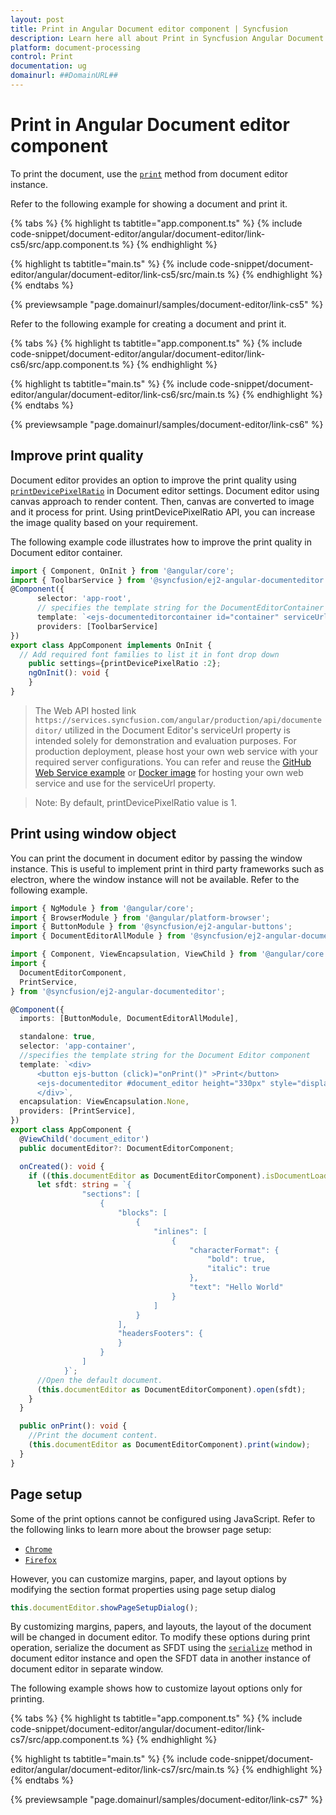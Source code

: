 ```yaml
---
layout: post
title: Print in Angular Document editor component | Syncfusion
description: Learn here all about Print in Syncfusion Angular Document editor component of Syncfusion Essential JS 2 and more.
platform: document-processing
control: Print 
documentation: ug
domainurl: ##DomainURL##
---
```


# Print in Angular Document editor component

To print the document, use the [`print`](https://ej2.syncfusion.com/angular/documentation/api/document-editor#print) method from document editor instance.

Refer to the following example for showing a document and print it.

{% tabs %}
{% highlight ts tabtitle="app.component.ts" %}
{% include code-snippet/document-editor/angular/document-editor/link-cs5/src/app.component.ts %}
{% endhighlight %}

{% highlight ts tabtitle="main.ts" %}
{% include code-snippet/document-editor/angular/document-editor/link-cs5/src/main.ts %}
{% endhighlight %}
{% endtabs %}
  
{% previewsample "page.domainurl/samples/document-editor/link-cs5" %}

Refer to the following example for creating a document and print it.

{% tabs %}
{% highlight ts tabtitle="app.component.ts" %}
{% include code-snippet/document-editor/angular/document-editor/link-cs6/src/app.component.ts %}
{% endhighlight %}

{% highlight ts tabtitle="main.ts" %}
{% include code-snippet/document-editor/angular/document-editor/link-cs6/src/main.ts %}
{% endhighlight %}
{% endtabs %}
  
{% previewsample "page.domainurl/samples/document-editor/link-cs6" %}

## Improve print quality

Document editor provides an option to improve the print quality using [`printDevicePixelRatio`](https://ej2.syncfusion.com/angular/documentation/api/document-editor/documentEditorSettingsModel#printdevicepixelratio) in Document editor settings. Document editor using canvas approach to render content. Then, canvas are converted to image and it process for print. Using printDevicePixelRatio API, you can increase the image quality based on your requirement.

The following example code illustrates how to improve the print quality in Document editor container.

```typescript
import { Component, OnInit } from '@angular/core';
import { ToolbarService } from '@syncfusion/ej2-angular-documenteditor';
@Component({
      selector: 'app-root',
      // specifies the template string for the DocumentEditorContainer component
      template: `<ejs-documenteditorcontainer id="container" serviceUrl="https://services.syncfusion.com/angular/production/api/documenteditor/" height="600px" style="display:block" [documentEditorSettings]= "settings" [enableToolbar]=true> </ejs-documenteditorcontainer>`,
      providers: [ToolbarService]
})
export class AppComponent implements OnInit {
  // Add required font families to list it in font drop down
    public settings={printDevicePixelRatio :2};
    ngOnInit(): void {
    }
}
```

> The Web API hosted link `https://services.syncfusion.com/angular/production/api/documenteditor/` utilized in the Document Editor's serviceUrl property is intended solely for demonstration and evaluation purposes. For production deployment, please host your own web service with your required server configurations. You can refer and reuse the [GitHub Web Service example](https://github.com/SyncfusionExamples/EJ2-DocumentEditor-WebServices) or [Docker image](https://hub.docker.com/r/syncfusion/word-processor-server) for hosting your own web service and use for the serviceUrl property.

>Note: By default, printDevicePixelRatio value is 1.

## Print using window object

You can print the document in document editor by passing the window instance. This is useful to implement print in third party frameworks such as electron, where the window instance will not be available. Refer to the following example.

```typescript
import { NgModule } from '@angular/core';
import { BrowserModule } from '@angular/platform-browser';
import { ButtonModule } from '@syncfusion/ej2-angular-buttons';
import { DocumentEditorAllModule } from '@syncfusion/ej2-angular-documenteditor';

import { Component, ViewEncapsulation, ViewChild } from '@angular/core';
import {
  DocumentEditorComponent,
  PrintService,
} from '@syncfusion/ej2-angular-documenteditor';

@Component({
  imports: [ButtonModule, DocumentEditorAllModule],

  standalone: true,
  selector: 'app-container',
  //specifies the template string for the Document Editor component
  template: `<div>
      <button ejs-button (click)="onPrint()" >Print</button>
      <ejs-documenteditor #document_editor height="330px" style="display:block" [enablePrint]=true (created)="onCreated()"></ejs-documenteditor>
      </div>`,
  encapsulation: ViewEncapsulation.None,
  providers: [PrintService],
})
export class AppComponent {
  @ViewChild('document_editor')
  public documentEditor?: DocumentEditorComponent;

  onCreated(): void {
    if ((this.documentEditor as DocumentEditorComponent).isDocumentLoaded) {
      let sfdt: string = `{
                "sections": [
                    {
                        "blocks": [
                            {
                                "inlines": [
                                    {
                                        "characterFormat": {
                                            "bold": true,
                                            "italic": true
                                        },
                                        "text": "Hello World"
                                    }
                                ]
                            }
                        ],
                        "headersFooters": {
                        }
                    }
                ]
            }`;
      //Open the default document.
      (this.documentEditor as DocumentEditorComponent).open(sfdt);
    }
  }

  public onPrint(): void {
    //Print the document content.
    (this.documentEditor as DocumentEditorComponent).print(window);
  }
}
```

## Page setup

Some of the print options cannot be configured using JavaScript. Refer to the following links to learn more about the browser page setup:

* [`Chrome`](https://support.google.com/chrome/answer/1069693?hl=en&visit_id=1-636335333734668335-3165046395&rd=1/)
* [`Firefox`](https://support.mozilla.org/en-US/kb/how-print-web-pages-firefox/)

However, you can customize margins, paper, and layout options by modifying the section format properties using page setup dialog

```typescript
this.documentEditor.showPageSetupDialog();
```

By customizing margins, papers, and layouts, the layout of the document will be changed in document editor. To modify these options during print operation, serialize the document as SFDT using the [`serialize`](https://ej2.syncfusion.com/angular/documentation/api/document-editor#serialize) method in document editor instance and open the SFDT data in another instance of document editor in separate window.

The following example shows how to customize layout options only for printing.

{% tabs %}
{% highlight ts tabtitle="app.component.ts" %}
{% include code-snippet/document-editor/angular/document-editor/link-cs7/src/app.component.ts %}
{% endhighlight %}

{% highlight ts tabtitle="main.ts" %}
{% include code-snippet/document-editor/angular/document-editor/link-cs7/src/main.ts %}
{% endhighlight %}
{% endtabs %}
  
{% previewsample "page.domainurl/samples/document-editor/link-cs7" %}
